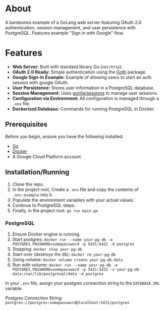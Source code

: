 # About

A barebones example of a GoLang web server featuring OAuth 2.0 authentication, session management, and user persistence with PostgreSQL. Features example "Sign in with Google" flow.

# Features

- **Web Server:** Built with standard library Go (`net/http`).
- **OAuth 2.0 Ready:** Simple authentication using the [Goth](https://github.com/markbates/goth) package.
- **Google Sign-In Example:** Example of allowing users to start an auth session with google OAuth.
- **User Persistence:** Stores user information in a PostgreSQL database.
- **Session Management:** Uses [gorilla/sessions](https://github.com/gorilla/sessions) to manage user sessions.
- **Configuration via Environment:** All configuration is managed through a `.env` file.
- **Dockerized Database:** Commands for running PostgreSQL in Docker.

## Prerequisites

Before you begin, ensure you have the following installed:

- [Go](https://go.dev/doc/install)
- [Docker](https://docs.docker.com/get-docker/)
- A Google Cloud Platform account.

## Installation/Running

1. Clone the repo.
2. In the project root, Create a `.env` file and copy the contents of `.env.example` into it.
3. Populate the environment variables with your actual values.
4. Continue to PostgreSQL steps.
5. Finally, in the project root: `go run main.go`

### PostgreSQL

1. Ensure Docker engine is running.
2. Start postgres: `docker run --name your-pg-db -e POSTGRES_PASSWORD=somepassword -p 5431:5432 -d postgres`
3. Stopping: `docker stop your-pg-db`
4. Start over (destroys the db): `docker rm your-pg-db`
5. Using volume: `docker volume create your-pg-db-data`
6. Run with volume: `docker run --name your-pg-db -e POSTGRES_PASSWORD=somepassword -p 5431:5432 -v your-pg-db-data:/var/lib/postgresql/data -d postgres`

In your `.env` file, assign your postgres connection string to the `DATABASE_URL` variable.

Postgres Connection String: `postgres://postgres:somepassword@localhost:5431/postgres`

